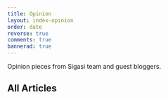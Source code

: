 ```yaml
---
title: Opinion
layout: index-opinion
order: date
reverse: true
comments: true
bannerad: true
---
```


Opinion pieces from Sigasi team and guest bloggers.

## All Articles

